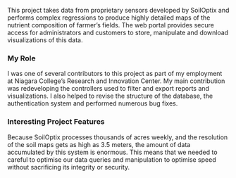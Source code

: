 This project takes data from proprietary sensors developed by SoilOptix and performs complex regressions to produce highly detailed maps of the nutrient composition of farmer’s fields. The web portal provides secure access for administrators and customers to store, manipulate and download visualizations of this data.

### My Role
I was one of several contributors to this project as part of my employment at Niagara College’s Research and Innovation Center. My main contribution was redeveloping the controllers used to filter and export reports and visualizations. I also helped to revise the structure of the database, the authentication system and performed numerous bug fixes.

### Interesting Project Features
Because SoilOptix processes thousands of acres weekly, and the resolution of the soil maps gets as high as 3.5 meters, the amount of data accumulated by this system is enormous. This means that we needed to careful to optimise our data queries and manipulation to optimise speed without sacrificing its integrity or security.

